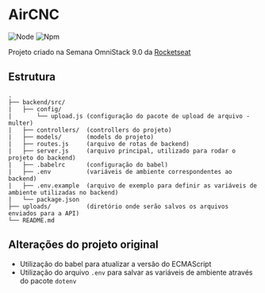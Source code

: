 # AirCNC

![Node](https://img.shields.io/badge/node-10.16.3-green) ![Npm](https://img.shields.io/badge/nvm-6.9.0-green)

Projeto criado na Semana OmniStack 9.0 da [Rocketseat](https://rocketseat.com.br)

## Estrutura
```
.
├── backend/src/
|   ├── config/
|       └── upload.js (configuração do pacote de upload de arquivo - multer)
|   ├── controllers/  (controllers do projeto)
|   ├── models/       (models do projeto)
|   ├── routes.js     (arquivo de rotas de backend)
|   ├── server.js     (arquivo principal, utilizado para rodar o projeto do backend)
|   ├── .babelrc      (configuração do babel)
|   ├── .env          (variáveis de ambiente correspondentes ao backend)
|   ├── .env.example  (arquivo de exemplo para definir as variáveis de ambiente utilizadas no backend)
|   └── package.json
├── uploads/          (diretório onde serão salvos os arquivos enviados para a API)
└── README.md
```

## Alterações do projeto original
- Utilização do babel para atualizar a versão do ECMAScript
- Utilização do arquivo `.env` para salvar as variáveis de ambiente através do pacote `dotenv`
